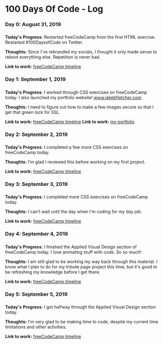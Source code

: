 # 100 Days Of Code - Log

### Day 0: August 31, 2019
#####

**Today's Progress**: Restarted freeCodeCamp from the first HTML exercise. Restarted #100DaysofCode on Twitter.

**Thoughts:** Since I've rebranded my socials, I thought it only made sense to reboot everything else. Repetition is never bad.

**Link to work:** [freeCodeCamp timeline](https://www.freecodecamp.org/hexcodebee)

### Day 1: September 1, 2019
#####

**Today's Progress**: I worked through CSS exercises on freeCodeCamp today. I also launched my portfolio website! www.jakebfletcher.com

**Thoughts:** I need to figure out how to make a few images secure so that I get that green lock for SSL.

**Link to work:** [freeCodeCamp timeline](https://www.freecodecamp.org/hexcodebee)
**Link to work:** [my portfolio](https://www.jakebfletcher.com)

### Day 2: September 2, 2019
#####

**Today's Progress**: I completed a few more CSS exercises on freeCodeCamp today.

**Thoughts:** I'm glad I reviewed this before working on my first project.

**Link to work:** [freeCodeCamp timeline](https://www.freecodecamp.org/hexcodebee)

### Day 3: September 3, 2019
#####

**Today's Progress**: I completed more CSS exercises on freeCodeCamp today.

**Thoughts:** I can't wait until the day when I'm coding for my day job.

**Link to work:** [freeCodeCamp timeline](https://www.freecodecamp.org/hexcodebee)

### Day 4: September 4, 2019
#####

**Today's Progress**: I finished the Applied Visual Design section of freeCodeCamp today. I love animating stuff with code. So so much!

**Thoughts:** I am still glad to be working my way back through this material. I know what I plan to do for my tribute page project this time, but it's good to be refreshing my knowledge before I get there.

**Link to work:** [freeCodeCamp timeline](https://www.freecodecamp.org/hexcodebee)

### Day 5: September 5, 2019
#####

**Today's Progress**: I got halfway through the Applied Visual Design section today.

**Thoughts:** I'm very glad to be making time to code, despite my current time limitations and other activities.

**Link to work:** [freeCodeCamp timeline](https://www.freecodecamp.org/hexcodebee)
